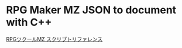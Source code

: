 # RPG Maker MZ JSON to document with C++

[RPGツクールMZ スクリプトリファレンス](https://tkool.jp/mz/plugin/javascript/script_reference/database.pdf)
